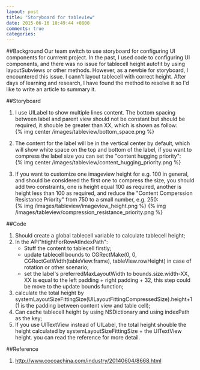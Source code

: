 ```yaml
---
layout: post
title: "Storyboard for tableview"
date: 2015-06-16 10:49:44 +0800
comments: true
categories: 
---
```


##Background
Our team switch to use storyboard for configuring UI components for currrent project.  In the past, I used code to configuring UI components, and there was no issue for tablecell height autofit by using layoutSubviews or other methods. However, as a newbie for storyboard, I encountered this issue. I cann't layout tablecell with correct height. After days of learning and research, I have found the method to resolve it so I'd like to write an article to summary it.  
<!--more-->  

##Storyboard  

1. I use UILabel to show multiple lines content. The bottom spacing between label and parent view should not be constant but should be required, it shouble be greater than XX, which is shown as follow:  
{% img center /images/tableview/bottom_space.png %}  

2. The content for the label will be in the vertical center by default, which will show white space on the top and bottom of the label,  if you want to compress the label size you can set the "content hugging priority":  
{% img center /images/tableview/content_hugging_priority.png %}  

3. If you want to customize one imageview height for e.g. 100 in general, and should be considered the first one to compress the size, you should add two constraints, one is height equal 100 as required, another is height less than 100 as required, and reduce the "Content Comperssion Resistance Priority" from 750 to a small number, e.g. 250:  
{% img /images/tableview/imageview_height.png %}
{% img /images/tableview/compression_resistance_priority.png %}  

##Code

1. Should create a global tablecell variable to calculate tablecell height;  
2. In the API"htightForRowAtIndexPath":  
    - Stuff the content to tablecell firstly;  
    - update tablecell bounds to CGRectMake(0, 0, CGRectGetWidth(tableView.frame), tableView.rowHeight) in case of rotation or other scenario;  
    - set the label's preferredMaxLayoutWidth to bounds.size.width-XX, XX is equal to the left padding + right padding + 32, this step could be move to the update bounds function;
3. calculate the total height by systemLayoutSizeFittingSize(UILayoutFittingCompressedSize).height+1 (1 is the padding between content view and table cell);
4. Can cache tablecell height by using NSDictionary and using indexPath as the key;
5. If you use UITextView instead of UILabel, the total height shouble the height calculated by systemLayoutSizeFittingSize + the UITextView height. you can read the reference for more detail.  

##Reference  
1. http://www.cocoachina.com/industry/20140604/8668.html  
